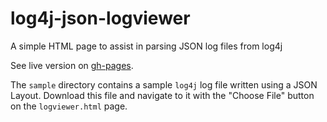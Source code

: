# log4j-json-logviewer
A simple HTML page to assist in parsing JSON log files from log4j

See live version on [gh-pages](https://ericaddison.github.io/log4j-json-logviewer/).

The `sample` directory contains a sample `log4j` log file written using a JSON Layout. Download this file and navigate to it with the "Choose File" button on the `logviewer.html` page.
